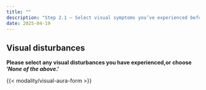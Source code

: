 ```yaml
---
title: ""
description: "Step 2.1 – Select visual symptoms you’ve experienced before or during a headache."
date: 2025-04-19
---
```


## Visual disturbances

**Please select any visual disturbances you have experienced,or choose ‘_None of the above_.’**

<link rel="stylesheet" href="/css/symptom-check.css">

{{< modality/visual-aura-form >}}

<script src="/js/modality/visualAuraStep.js"></script>
